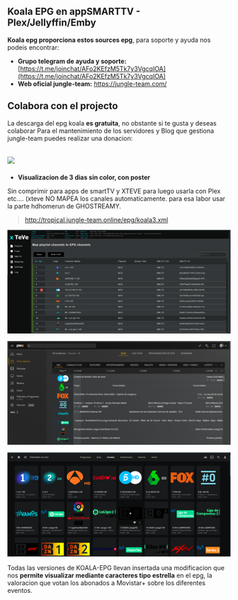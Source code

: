 ## Koala EPG en appSMARTTV - Plex/Jellyffin/Emby

**Koala epg proporciona estos sources epg**, para soporte y ayuda nos podeis encontrar:
*   **Grupo telegram de ayuda y soporte:** [https://t.me/joinchat/AFo2KEfzM5Tk7y3VgcqIOA](https://t.me/joinchat/AFo2KEfzM5Tk7y3VgcqIOA)
*   **Web oficial jungle-team:** https://jungle-team.com/

## Colabora con el projecto
La descarga del epg koala  **es gratuita**, no obstante si te gusta y deseas colaborar Para el mantenimiento de los servidores y Blog que gestiona jungle-team puedes realizar una donacion:

## [![](https://jungle-team.com/wp-content/uploads/2022/08/paypal-logo-4.png)](https://www.paypal.me/jungleteam)


-  **Visualizacion de 3 dias sin color, con poster**

Sin comprimir para apps de smartTV y XTEVE para luego usarla con Plex etc.... (xteve NO MAPEA los canales automaticamente. para esa labor usar la parte hdhomerun de GHOSTREAMY.

> http://tropical.jungle-team.online/epg/koala3.xml


![enter image description here](https://github.com/jungla-team/Koala-EPG-MOVISTAR/blob/main/Plex-Jellyffin-Emby/capturas-manual/Captura%20de%20pantalla%202022-08-29%20000847.png?raw=true)

![enter image description here](https://github.com/jungla-team/Koala-EPG-MOVISTAR/blob/main/Plex-Jellyffin-Emby/capturas-manual/Captura%20de%20pantalla%202022-08-29%20000714.png?raw=true)

![enter image description here](https://github.com/jungla-team/Koala-EPG-MOVISTAR/blob/main/Plex-Jellyffin-Emby/capturas-manual/Captura%20de%20pantalla%202022-08-29%20000813.png?raw=true)

Todas las versiones de KOALA-EPG llevan insertada una modificacion que nos **permite visualizar mediante caracteres tipo estrella** en el epg, la valoracion que votan los abonados a Movistar+ sobre los diferentes eventos.
